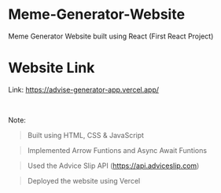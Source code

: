 # Meme-Generator-Website
Meme Generator Website built using React (First React Project)


# Website Link
Link: https://advise-generator-app.vercel.app/

<br>

Note:
> Built using HTML, CSS & JavaScript

> Implemented Arrow Funtions and Async Await Funtions

> Used the Advice Slip API (https://api.adviceslip.com)

> Deployed the website using Vercel
